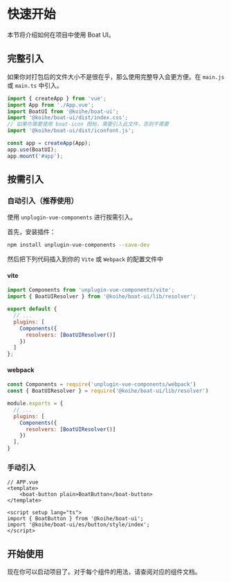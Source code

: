 # 快速开始

本节将介绍如何在项目中使用 Boat UI。

## 完整引入

如果你对打包后的文件大小不是很在乎，那么使用完整导入会更方便。在 `main.js` 或 `main.ts` 中引入。

```javascript
import { createApp } from 'vue';
import App from './App.vue';
import BoatUI from '@koihe/boat-ui';
import '@koihe/boat-ui/dist/index.css';
// 如果你需要使用 boat-icon 图标，需要引入此文件，否则不需要
import '@koihe/boat-ui/dist/iconfont.js';

const app = createApp(App);
app.use(BoatUI);
app.mount('#app');
```

## 按需引入

### 自动引入（推荐使用）

使用 `unplugin-vue-components` 进行按需引入。

首先，安装插件：

```bash
npm install unplugin-vue-components --save-dev
```

然后把下列代码插入到你的 `Vite` 或 `Webpack` 的配置文件中

#### vite

```javascript
import Components from 'unplugin-vue-components/vite';
import { BoatUIResolver } from '@koihe/boat-ui/lib/resolver';

export default {
  // ...
  plugins: [
    Components({
      resolvers: [BoatUIResolver()]
    })
  ]
};
```

#### webpack

```javascript
const Components = require('unplugin-vue-components/webpack')
const { BoatUIResolver } = require('@koihe/boat-ui/lib/resolver')

module.exports = {
  // ...
  plugins: [
    Components({
      resolvers: [BoatUIResolver()]
    })
  ],
}
```

### 手动引入

```vue
// APP.vue
<template>
    <boat-button plain>BoatButton</boat-button>
</template>

<script setup lang="ts">
import { BoatButton } from '@koihe/boat-ui';
import '@koihe/boat-ui/es/button/style/index';
</script>
```

## 开始使用

现在你可以启动项目了。对于每个组件的用法，请查阅对应的组件文档。
